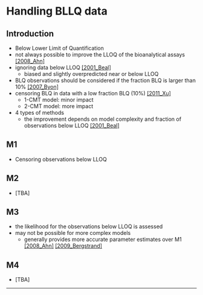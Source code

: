 # Handling BLLQ data

## Introduction
* Below Lower Limit of Quantification
* not always possible to improve the LLOQ of the bioanalytical assays [[2008_Ahn]](https://doi.org/10.1007/s10928-008-9094-4)
* ignoring data below LLOQ [[2001_Beal]](https://doi.org/10.1023/a:1012299115260)
    * biased and slightly overpredicted near or below LLOQ  
* BLQ observations should be considered if the fraction BLQ is larger than 10% [[2007_Byon]](https://doi.org/10.1007/s10928-007-9078-9)
* censoring BLQ in data with a low fraction BLQ (10%) [[2011_Xu]](https://doi.org/10.1007/s10928-011-9201-9)
    * 1-CMT model: minor impact
    * 2-CMT model: more impact
* 4 types of methods
    * the improvement depends on model complexity and fraction of observations below LLOQ [[2001_Beal]](https://doi.org/10.1023/a:1012299115260)

## M1
* Censoring observations below LLOQ

## M2
* [TBA]

## M3
* the likelihood for the observations below LLOQ is assessed
* may not be possible for more complex models
    * generally provides more accurate parameter estimates over M1 [[2008_Ahn]](https://doi.org/10.1007/s10928-008-9094-4) [[2009_Bergstrand]](https://doi.org/10.1208/s12248-009-9112-5)

## M4
* [TBA]

---

